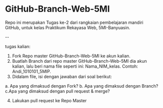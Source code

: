 # GitHub-Branch-Web-5MI
Repo ini merupakan Tugas ke-2 dari rangkaian pembelajaran mandiri GitHub, untuk kelas Praktikum Rekayasa Web, 5MI-Banyuasin.

--

tugas kalian:

1. Fork Repo master GitHub-Branch-Web-5MI ke akun kalian.
2. Buatlah Branch dari repo master GitHub-Branch-Web-5MI dia akun kalian, lalu beri nama file seperti ini:
Nama_NIM_kelas. Contoh: Andi_1010101_5MIP.
3. Didalam file, isi dengan jawaban dari soal berikut:

  a. Apa yang dimaksud dengan Fork?
  b. Apa yang dimaksud dengan Branch?
  c.Apa yang dimaksud dengan pull request & merge?

4. Lakukan pull request ke Repo Master
